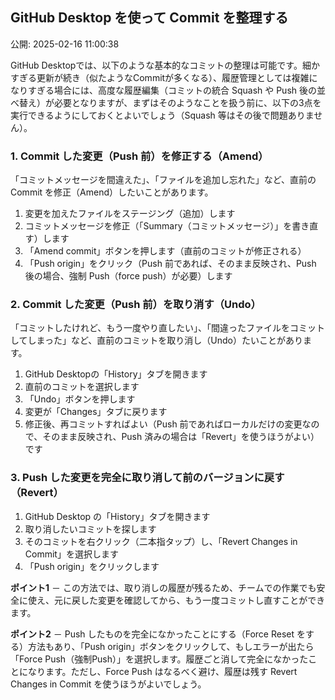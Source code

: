## GitHub Desktop を使って Commit を整理する

公開: 2025-02-16 11:00:38


GitHub Desktopでは、以下のような基本的なコミットの整理は可能です。細かすぎる更新が続き（似たようなCommitが多くなる）、履歴管理としては複雑になりすぎる場合には、高度な履歴編集（コミットの統合 Squash や Push 後の並べ替え）が必要となりますが、まずはそのようなことを扱う前に、以下の3点を実行できるようにしておくとよいでしょう（Squash 等はその後で問題ありません）。


### 1. Commit した変更（Push 前）を修正する（Amend）

「コミットメッセージを間違えた」、「ファイルを追加し忘れた」など、直前の Commit を修正（Amend）したいことがあります。

1.	変更を加えたファイルをステージング（追加）します
2.	コミットメッセージを修正（「Summary（コミットメッセージ）」を書き直す）します
3.	「Amend commit」ボタンを押します（直前のコミットが修正される）
4.	「Push origin」をクリック（Push 前であれば、そのまま反映され、Push 後の場合、強制 Push（force push）が必要）します


### 2. Commit した変更（Push 前）を取り消す（Undo）

「コミットしたけれど、もう一度やり直したい」、「間違ったファイルをコミットしてしまった」など、直前のコミットを取り消し（Undo）たいことがあります。

1.	GitHub Desktopの「History」タブを開きます
2.	直前のコミットを選択します
3.	「Undo」ボタンを押します
4.	変更が「Changes」タブに戻ります
5.	修正後、再コミットすればよい（Push 前であればローカルだけの変更なので、そのまま反映され、Push 済みの場合は「Revert」を使うほうがよい）です


### 3. Push した変更を完全に取り消して前のバージョンに戻す（Revert）

1.	GitHub Desktop の「History」タブを開きます
2.	取り消したいコミットを探します
3.	そのコミットを右クリック（二本指タップ）し、「Revert Changes in Commit」を選択します
4.	「Push origin」をクリックします

**ポイント1** － この方法では、取り消しの履歴が残るため、チームでの作業でも安全に使え、元に戻した変更を確認してから、もう一度コミットし直すことができます。

**ポイント2** － Push したものを完全になかったことにする（Force Reset をする）方法もあり、「Push origin」ボタンをクリックして、もしエラーが出たら「Force Push（強制Push）」を選択します。履歴ごと消して完全になかったことになります。ただし、Force Push はなるべく避け、履歴は残す Revert Changes in Commit を使うほうがよいでしょう。
